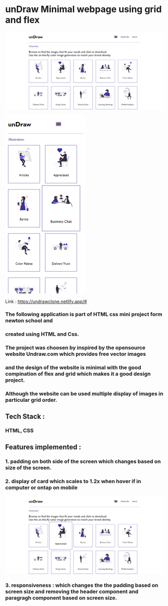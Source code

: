 # unDraw Minimal webpage using grid and flex

![alt text](https://github.com/vipulagr890/HTML---CSS-Mini-Project---HTML---CSS-Mini-Project---7ue3b1gastm8/blob/master/assets/webpage.png)

![alt text](https://github.com/vipulagr890/HTML---CSS-Mini-Project---HTML---CSS-Mini-Project---7ue3b1gastm8/blob/master/assets/mobilepage.png)

Link : https://undrawclone.netlify.app/#

### The following application is part of HTML css mini project form newton school and
### created using HTML and Css.


### The project was choosen by inspired by the opensource website Undraw.com which provides free vector images
### and the design of the website is minimal with the good compination of flex and grid which makes it a good design project.
### Although the website can be used multiple display of images in particular grid order.


## Tech Stack : 

### HTML, CSS

## Features implemented :

### 1. padding on both side of the screen which changes based on size of the screen.
### 2. display of card which scales to 1.2x when hover if in computer or ontap on mobile

![](https://github.com/vipulagr890/HTML---CSS-Mini-Project---HTML---CSS-Mini-Project---7ue3b1gastm8/blob/master/assets/Card%20feature.png)
### 3. responsiveness : which changes the the padding based on screen size and removing the header component and paragragh component based on screen size.
